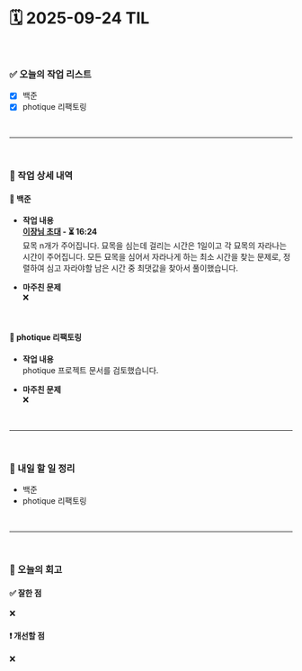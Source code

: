 # 🗓️ 2025-09-24 TIL

<br>

### ✅ 오늘의 작업 리스트  
- [x] 백준
- [x] photique 리팩토링

<br>

---

<br>

### 📌 작업 상세 내역  

#### 🔹 백준
- **작업 내용**<br>
**[이장님 초대](https://www.acmicpc.net/problem/9237) - ⏳ 16:24**<br>
묘목 n개가 주어집니다. 묘목을 심는데 걸리는 시간은 1일이고 각 묘목의 자라나는 시간이 주어집니다. 모든 묘목을 심어서 자라나게 하는 최소 시간을 찾는 문제로, 정렬하여 심고 자라야할 남은 시간 중 최댓값을 찾아서 풀이했습니다.

- **마주친 문제**<br>
❌

<br>

#### 🔹 photique 리팩토링
- **작업 내용**<br>
photique 프로젝트 문서를 검토했습니다.

- **마주친 문제**<br>
❌

<br>

---

<br>

### 🚀 내일 할 일 정리  

- 백준
- photique 리팩토링

<br>

---

<br>

### 🧐 오늘의 회고  

#### ✅ 잘한 점
❌

#### ❗ 개선할 점
❌

<br><br><br>